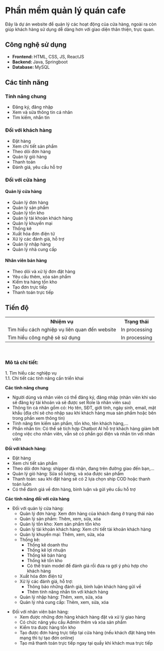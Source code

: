 <h1>Phần mềm quản lý quán cafe</h1>
<t>Đây là dự án website để quản lý các hoạt động của cửa hàng, ngoài ra còn giúp khách hàng sử dụng dễ dàng hơn với giao diện thân thiện, trực quan. </t>

<h2>Công nghệ sử dụng</h2>
<ul>
  <li><b>Frontend: </b> <t>HTML, CSS, JS, ReactJS</t></li>
  <li><b>Backend: </b> <t>Java, Springboot</t></li>
  <li><b>Database: </b> <t>MySQL</t></li>
  
</ul>

<h2>Các tính năng</h2>

<h3>Tính năng chung</h3>
<ul>
  <li>Đăng ký, đăng nhập</li>
  <li>Xem và sửa thông tin cá nhân</li>
  <li>Tìm kiếm, nhắn tin</li>
</ul>

<h3>Đối với khách hàng</h3>
<ul>
  <li>Đặt hàng</li>
  <li>Xem chi tiết sản phẩm</li>
  <li>Theo dõi đơn hàng</li>
  <li>Quản lý giỏ hàng</li>
  <li>Thanh toán</li>
  <li>Đánh giá, yêu cầu hỗ trợ</li>
  
</ul>

<h3>Đối với cửa hàng</h3>
<h4>Quản lý cửa hàng</h4>
<ul>
  <li>Quản lý đơn hàng</li>
  <li>Quản lý sản phẩm</li>
  <li>Quản lý tồn kho</li>
  <li>Quản lý tài khoản khách hàng</li>
  <li>Quản lý khuyến mại</li>
  <li>Thống kê</li>
  <li>Xuất hóa đơn điện tử</li>
  <li>Xử lý các đánh giá, hỗ trợ</li>
  <li>Quản lý nhập hàng</li>
  <li>Quản lý nhà cung cấp</li>
</ul>

<h4>Nhân viên bán hàng</h4>
<ul>
  <li>Theo dõi và xử lý đơn đặt hàng</li>
  <li>Yêu cầu thêm, xóa sản phẩm</li>
  <li>Kiểm tra hàng tồn kho</li>
  <li>Tạo đơn trực tiếp</li>
  <li>Thanh toán trực tiếp</li>
</ul>

<h2>Tiến độ</h2>
<table>  
  <tr>
    <th>Nhiệm vụ</th>
    <th>Trạng thái</th>
  </tr>
  
  <tr>
    <td>Tìm hiểu cách nghiệp vụ liên quan đến website</td>
    <td>In processing</td>
  </tr>

  <tr>
    <td>Tìm hiểu công nghệ sẽ sử dụng</td>
    <td>In processing</td>
  </tr>
  </tr>
</table>

<br>
<h3>Mô tả chi tiết:</h3>

<t>1. Tìm hiểu các nghiệp vụ</t>
<br>
<t>1.1. Chi tiết các tính năng cần triển khai</t>
   
<strong>Các tính năng chung</strong>
  <ul>
      <li>Người dùng và nhân viên có thể đăng ký, đăng nhập (nhân viên khi vào sẽ đăng ký tài khoản và sẽ được set Role là nhân viên sau)</li>
      <li>Thông tin cá nhân gồm có: Họ tên, SĐT, giới tính, ngày sinh, email, mật khẩu (địa chỉ sẽ cho nhập sau khi khách hàng mua sản phẩm hoặc bên trong phần xem thông tin)</li>
      <li>Tính năng tìm kiếm sản phẩm, tồn kho, tên khách hàng,...</li>
      <li>Phần nhắn tin: Có thể sẽ tích hợp Chatbot AI hỗ trợ khách hàng giảm bớt công việc cho nhân viên, vẫn sẽ có phần gọi điện và nhắn tin với nhân viên</li>
  </ul>

<strong>Đối với khách hàng:</strong>

  <ul>
      <li>Đặt hàng</li>
      <li>Xem chi tiết sản phẩm</li>
      <li>Theo dõi đơn hàng: shipper đã nhận, đang trên đường giao đến bạn,...</li>
      <li>Quản lý giỏ hàng: Sửa số lượng, và xóa được sản phẩm</li>
      <li>Thanh toán: sau khi đặt hàng sẽ có 2 lựa chọn ship COD hoặc thanh toán luôn</li>
      <li>Có thể đánh giá về đơn hàng, bình luận và gửi yêu cầu hỗ trợ</li>
    </ul>


<strong>Các tính năng đối với cửa hàng</strong> 
    <br>
<ul>
  <li>Đối với quản lý cửa hàng:
    <ul>
      <li>Quản lý đơn hàng: Xem đơn hàng của khách đang ở trạng thái nào</li>
      <li>Quản lý sản phẩm: Thêm, xem, sửa, xóa</li>
      <li>Quản lý tồn kho: Xem sản phẩm tồn kho</li>
      <li>Quản lý tài khoản khách hàng: Xem chi tiết tài khoản khách hàng</li>
      <li>Quản lý khuyến mại: Thêm, xem, sửa, xóa</li>
      <li>
        Thống kê:
        <ul>
          <li>Thống kê doanh thu</li>
          <li>Thống kê lợi nhuận</li>
          <li>Thống kê bán hàng</li>
          <li>Thống kê tồn kho</li>
          <li>Có thể train model để đánh giá rồi đưa ra gợi ý phù hợp cho khách hàng</li>
        </ul>
      </li>
      <li>Xuất hóa đơn điện tử</li>
      <li>
        Xử lý các đánh giá, hỗ trợ:
        <ul>
          <li>Thông báo những đánh giá, bình luận khách hàng gửi về</li>
          <li>Thêm tính năng nhắn tin với khách hàng</li>
        </ul>
      </li>
      <li>Quản lý nhập hàng: Thêm, xem, sửa, xóa</li>
      <li>Quản lý nhà cung cấp: Thêm, xem, sửa, xóa</li>
    </ul>
  </li>
</ul>

    

<ul>
  <li>Đối với nhân viên bán hàng:
    <ul>
      <li>Xem được những đơn hàng khách hàng đặt và xử lý giao hàng</li>
      <li>Có chức năng yêu cầu Admin thêm và xóa sản phẩm</li>
      <li>Kiểm tra được hàng tồn kho</li>
      <li>Tạo được đơn hàng trực tiếp tại cửa hàng (nếu khách đặt hàng trên mạng thì tự tạo đơn online)</li>
      <li>Tạo mã thanh toán trực tiếp ngay tại quầy khi khách mua trực tiếp</li>
    </ul>
  </li>
</ul>



